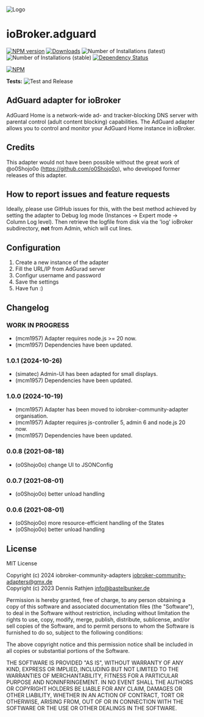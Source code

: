 ![Logo](admin/adguard.png)

# ioBroker.adguard

[![NPM version](https://img.shields.io/npm/v/iobroker.adguard.svg)](https://www.npmjs.com/package/iobroker.adguard)
[![Downloads](https://img.shields.io/npm/dm/iobroker.adguard.svg)](https://www.npmjs.com/package/iobroker.adguard)
![Number of Installations (latest)](https://iobroker.live/badges/adguard-installed.svg)
![Number of Installations (stable)](https://iobroker.live/badges/adguard-stable.svg)
[![Dependency Status](https://img.shields.io/david/o0shojo0o/iobroker.adguard.svg)](https://david-dm.org/o0shojo0o/iobroker.adguard)

[![NPM](https://nodei.co/npm/iobroker.adguard.png?downloads=true)](https://nodei.co/npm/iobroker.adguard/)

**Tests:** ![Test and Release](https://github.com/o0shojo0o/ioBroker.adguard/workflows/Test%20and%20Release/badge.svg)

## AdGuard adapter for ioBroker

AdGuard Home is a network-wide ad- and tracker-blocking DNS server with parental control (adult content blocking) capabilities. The AdGuard adapter allows you to control and monitor your AdGuard Home instance in ioBroker.

## Credits

This adapter would not have been possible without the great work of @o0Shojo0o (https://github.com/o0Shojo0o), who developed former releases of this adapter.

## How to report issues and feature requests

Ideally, please use GitHub issues for this, with the best method achieved by setting the adapter to Debug log mode (Instances -> Expert mode -> Column Log level). Then retrieve the logfile from disk via the  'log' ioBroker subdirectory, **not** from Admin, which will cut lines. 

## Configuration

1. Create a new instance of the adapter
2. Fill the URL/IP from AdGurad server
3. Configur username and password
4. Save the settings
5. Have fun :)

## Changelog
<!--
	Placeholder for the next version (at the beginning of the line):
	### **WORK IN PROGRESS**
-->
### **WORK IN PROGRESS**
- (mcm1957) Adapter requires node.js >= 20 now.
- (mcm1957) Dependencies have been updated.

### 1.0.1 (2024-10-26)
- (simatec) Admin-UI has been adapted for small displays.
- (mcm1957) Dependencies have been updated.

### 1.0.0 (2024-10-19)
- (mcm1957) Adapter has been moved to iobroker-community-adapter organisation.
- (mcm1957) Adapter requires js-controller 5, admin 6 and node.js 20 now.
- (mcm1957) Dependencies have been updated.

### 0.0.8 (2021-08-18)

-   (o0Shojo0o) change UI to JSONConfig

### 0.0.7 (2021-08-01)

-   (o0Shojo0o) better unload handling

### 0.0.6 (2021-08-01)

-   (o0Shojo0o) more resource-efficient handling of the States
-   (o0Shojo0o) better unload handling

## License

MIT License

Copyright (c) 2024 iobroker-community-adapters <iobroker-community-adapters@gmx.de>  
Copyright (c) 2023 Dennis Rathjen <info@bastelbunker.de>

Permission is hereby granted, free of charge, to any person obtaining a copy
of this software and associated documentation files (the "Software"), to deal
in the Software without restriction, including without limitation the rights
to use, copy, modify, merge, publish, distribute, sublicense, and/or sell
copies of the Software, and to permit persons to whom the Software is
furnished to do so, subject to the following conditions:

The above copyright notice and this permission notice shall be included in all
copies or substantial portions of the Software.

THE SOFTWARE IS PROVIDED "AS IS", WITHOUT WARRANTY OF ANY KIND, EXPRESS OR
IMPLIED, INCLUDING BUT NOT LIMITED TO THE WARRANTIES OF MERCHANTABILITY,
FITNESS FOR A PARTICULAR PURPOSE AND NONINFRINGEMENT. IN NO EVENT SHALL THE
AUTHORS OR COPYRIGHT HOLDERS BE LIABLE FOR ANY CLAIM, DAMAGES OR OTHER
LIABILITY, WHETHER IN AN ACTION OF CONTRACT, TORT OR OTHERWISE, ARISING FROM,
OUT OF OR IN CONNECTION WITH THE SOFTWARE OR THE USE OR OTHER DEALINGS IN THE
SOFTWARE.
